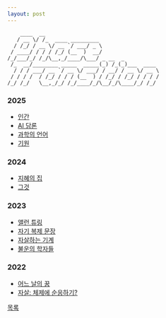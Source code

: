 ```yaml
---
layout: post
---
```


```
    ____  __                                    
   / __ \/ /_  ____ _________                   
  / /_/ / __ \/ __ `/ ___/ _ \                  
 / ____/ / / / /_/ (__  )  __/                  
/_/___/_/ /_/\__,_/____/\___/ _ __  _           
 /_  __/________ _____  _____(_) /_(_)___  ____ 
  / / / ___/ __ `/ __ \/ ___/ / __/ / __ \/ __ \
 / / / /  / /_/ / / / (__  ) / /_/ / /_/ / / / /
/_/ /_/   \__,_/_/ /_/____/_/\__/_/\____/_/ /_/ 
```

### 2025
- [인간](./2025/0224/human.html)
- [AI 담론](./2025/0119/ai.html)
- [과학의 언어](./2025/0119/an.html)
- [기원](./2025/where/where.html)

### 2024
- [지혜의 집](./2024/how/how.html)
- [그것](./2024/thing/thing.html)

### 2023
- [앨런 튜링](./2023/turing/turing.html)
- [자기 복제 문장](./2023/selfref/selfref.html)
- [자살하는 기계](./2023/mac/mac.html)
- [불운의 학자들](./2023/suicide/suicide.html)

### 2022
- [어느 날의 꿈](./2022/dream/dream.html)
- [자살: 체제에 순응하기?](./2022/suic/suic.html)

<div class="pagination">
  <a href="{{ '/List/list.html' | relative_url }}" class="prev-button">목록</a>
</div>